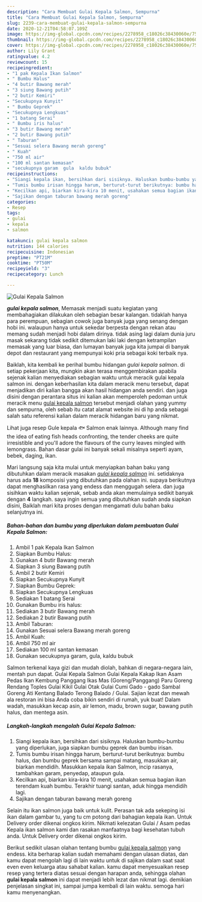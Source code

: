 ```yaml
---
description: "Cara Membuat Gulai Kepala Salmon, Sempurna"
title: "Cara Membuat Gulai Kepala Salmon, Sempurna"
slug: 2239-cara-membuat-gulai-kepala-salmon-sempurna
date: 2020-12-21T04:58:07.109Z
image: https://img-global.cpcdn.com/recipes/2278958_c18026c38430060e/751x532cq70/gulai-kepala-salmon-foto-resep-utama.jpg
thumbnail: https://img-global.cpcdn.com/recipes/2278958_c18026c38430060e/751x532cq70/gulai-kepala-salmon-foto-resep-utama.jpg
cover: https://img-global.cpcdn.com/recipes/2278958_c18026c38430060e/751x532cq70/gulai-kepala-salmon-foto-resep-utama.jpg
author: Lily Grant
ratingvalue: 4.2
reviewcount: 15
recipeingredient:
- "1 pak Kepala Ikan Salmon"
- " Bumbu Halus"
- "4 butir Bawang merah"
- "3 siung Bawang putih"
- "2 butir Kemiri"
- "Secukupnya Kunyit"
- " Bumbu Geprek"
- "Secukupnya Lengkuas"
- "1 batang Serai"
- " Bumbu iris halus"
- "3 butir Bawang merah"
- "2 butir Bawang putih"
- " Taburan"
- "Sesuai selera Bawang merah goreng"
- " Kuah"
- "750 ml air"
- "100 ml santan kemasan"
- "secukupnya garam  gula  kaldu bubuk"
recipeinstructions:
- "Siangi kepala ikan, bersihkan dari sisiknya. Haluskan bumbu-bumbu yang diperlukan, juga siapkan bumbu geprek dan bumbu irisan."
- "Tumis bumbu irisan hingga harum, berturut-turut berikutnya: bumbu halus, dan bumbu geprek bersama sampai matang, masukkan air, biarkan mendidih. Masukkan kepala ikan Salmon, incip rasanya, tambahkan garam, penyedap, ataupun gula."
- "Kecilkan api, biarkan kira-kira 10 menit, usahakan semua bagian ikan terendam kuah bumbu. Terakhir tuangi santan, aduk hingga mendidih lagi."
- "Sajikan dengan taburan bawang merah goreng"
categories:
- Resep
tags:
- gulai
- kepala
- salmon

katakunci: gulai kepala salmon 
nutrition: 144 calories
recipecuisine: Indonesian
preptime: "PT21M"
cooktime: "PT50M"
recipeyield: "3"
recipecategory: Lunch

---
```



![Gulai Kepala Salmon](https://img-global.cpcdn.com/recipes/2278958_c18026c38430060e/751x532cq70/gulai-kepala-salmon-foto-resep-utama.jpg)

<b><i>gulai kepala salmon</i></b>, Memasak menjadi suatu kegiatan yang membahagiakan dilakukan oleh sebagian besar kalangan. tidaklah hanya para perempuan, sebagian cowok juga banyak juga yang senang dengan hobi ini. walaupun hanya untuk sekedar berpesta dengan rekan atau memang sudah menjadi hobi dalam dirinya. tidak asing lagi dalam dunia juru masak sekarang tidak sedikit ditemukan laki laki dengan ketrampilan memasak yang luar biasa, dan lumayan banyak juga kita jumpai di banyak depot dan restaurant yang mempunyai koki pria sebagai koki terbaik nya.

Baiklah, kita kembali ke perihal bumbu hidangan <i>gulai kepala salmon</i>. di setiap pekerjaan kita, mungkin akan terasa menggembirakan apabila sejenak kalian menyediakan sebagian waktu untuk meracik gulai kepala salmon ini. dengan keberhasilan kita dalam meracik menu tersebut, dapat menjadikan diri kalian bangga akan hasil hidangan anda sendiri. dan juga disini dengan perantara situs ini kalian akan memperoleh pedoman untuk meracik menu <u>gulai kepala salmon</u> tersebut menjadi olahan yang yummy dan sempurna, oleh sebab itu catat alamat website ini di hp anda sebagai salah satu referensi kalian dalam meracik hidangan baru yang nikmat.

Lihat juga resep Gule kepala 🐟 Salmon enak lainnya. Although many find the idea of eating fish heads confronting, the tender cheeks are quite irresistible and you&#39;ll adore the flavours of the curry leaves mingled with lemongrass. Bahan dasar gulai ini banyak sekali misalnya seperti ayam, bebek, daging, ikan.


Mari langsung saja kita mulai untuk menyiapkan bahan baku yang dibutuhkan dalam meracik masakan <u><i>gulai kepala salmon</i></u> ini. setidaknya harus ada <b>18</b> komposisi yang dibutuhkan pada olahan ini. supaya berikutnya dapat menghasilkan rasa yang endess dan menggugah selera. dan juga sisihkan waktu kalian sejenak, sebab anda akan memulainya sedikit banyak dengan <b>4</b> langkah. saya ingin semua yang dibutuhkan sudah anda siapkan disini, Baiklah mari kita proses dengan mengamati dulu bahan baku selanjutnya ini.

<!--inarticleads1-->

##### Bahan-bahan dan bumbu yang diperlukan dalam pembuatan Gulai Kepala Salmon:

1. Ambil 1 pak Kepala Ikan Salmon
1. Siapkan  Bumbu Halus:
1. Gunakan 4 butir Bawang merah
1. Siapkan 3 siung Bawang putih
1. Ambil 2 butir Kemiri
1. Siapkan Secukupnya Kunyit
1. Siapkan  Bumbu Geprek:
1. Siapkan Secukupnya Lengkuas
1. Sediakan 1 batang Serai
1. Gunakan  Bumbu iris halus:
1. Sediakan 3 butir Bawang merah
1. Sediakan 2 butir Bawang putih
1. Ambil  Taburan:
1. Gunakan Sesuai selera Bawang merah goreng
1. Ambil  Kuah:
1. Ambil 750 ml air
1. Sediakan 100 ml santan kemasan
1. Gunakan secukupnya garam,  gula,  kaldu bubuk


Salmon terkenal kaya gizi dan mudah diolah, bahkan di negara-negara lain, mentah pun dapat. Gulai Kepala Salmon Gulai Kepala Kakap Ikan Asam Pedas Ikan Kembung Panggang Ikas Mas (Goreng/Panggang) Paru Goreng Rendang Toples Gulai Kikil Gulai Otak Gulai Cumi Gado - gado Sambal Goreng Ati Kentang Balado Terong Balado / Gulai. Sajian lezat dan mewah ala restoran ini bisa Anda coba bikin sendiri di rumah, yuk buat! Dalam wadah, masukkan kecap asin, air lemon, madu, brown sugar, bawang putih halus, dan mentega asin. 

<!--inarticleads2-->

##### Langkah-langkah mengolah Gulai Kepala Salmon:

1. Siangi kepala ikan, bersihkan dari sisiknya. Haluskan bumbu-bumbu yang diperlukan, juga siapkan bumbu geprek dan bumbu irisan.
1. Tumis bumbu irisan hingga harum, berturut-turut berikutnya: bumbu halus, dan bumbu geprek bersama sampai matang, masukkan air, biarkan mendidih. Masukkan kepala ikan Salmon, incip rasanya, tambahkan garam, penyedap, ataupun gula.
1. Kecilkan api, biarkan kira-kira 10 menit, usahakan semua bagian ikan terendam kuah bumbu. Terakhir tuangi santan, aduk hingga mendidih lagi.
1. Sajikan dengan taburan bawang merah goreng


Selain itu ikan salmon juga baik untuk kulit. Perasan tak ada sekeping isi ikan dalam gambar tu, yang tu cm potong dari bahagian kepala ikan. Untuk Delivery order dikenai ongkos kirim. Nikmati kelezatan Gulai / Asam pedas Kepala ikan salmon kami dan rasakan manfaatnya bagi kesehatan tubuh anda. Untuk Delivery order dikenai ongkos kirim. 

Berikut sedikit ulasan olahan tentang bumbu <u>gulai kepala salmon</u> yang endess. kita berharap kalian sudah memahami dengan ulasan diatas, dan kamu dapat mengolah lagi di lain waktu untuk di sajikan dalam saat saat even even keluarga atau sahabat kalian. kamu dapat menyesuaikan resep resep yang tertera diatas sesuai dengan harapan anda, sehingga olahan <b>gulai kepala salmon</b> ini dapat menjadi lebih lezat dan nikmat lagi. demikian penjelasan singkat ini, sampai jumpa kembali di lain waktu. semoga hari kamu menyenangkan.
